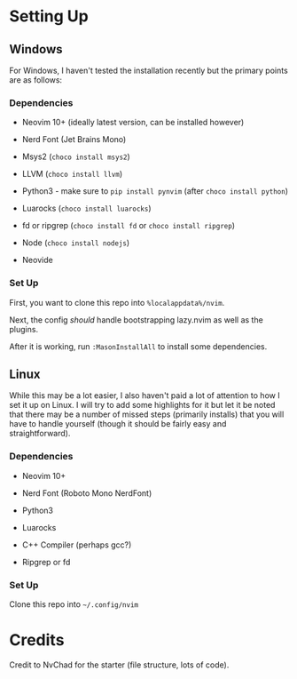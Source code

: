 # Setting Up

## Windows

For Windows, I haven't tested the installation recently but the primary points are as follows:

### Dependencies

- Neovim 10+ (ideally latest version, can be installed however)

- Nerd Font (Jet Brains Mono)

- Msys2 (`choco install msys2`)

- LLVM (`choco install llvm`)

- Python3 - make sure to `pip install pynvim` (after `choco install python`)

- Luarocks (`choco install luarocks`)

- fd or ripgrep (`choco install fd` or `choco install ripgrep`)

- Node (`choco install nodejs`)

- Neovide

### Set Up

First, you want to clone this repo into `%localappdata%/nvim`.

Next, the config *should* handle bootstrapping lazy.nvim as well as the plugins.

After it is working, run `:MasonInstallAll` to install some dependencies.

## Linux

While this may be a lot easier, I also haven't paid a lot of attention to how I set it up on Linux. I will try to add some highlights for it but let it be noted that there may be a number of missed steps (primarily installs) that you will have to handle yourself (though it should be fairly easy and straightforward).

### Dependencies

- Neovim 10+

- Nerd Font (Roboto Mono NerdFont)

- Python3

- Luarocks

- C++ Compiler (perhaps gcc?)

- Ripgrep or fd

### Set Up

Clone this repo into `~/.config/nvim`

# Credits

Credit to NvChad for the starter (file structure, lots of code).

